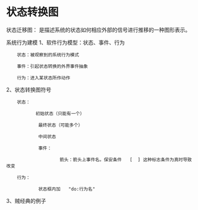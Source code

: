 # 状态转换图

状态迁移图： 是描述系统的状态如何相应外部的信号进行推移的一种图形表示。

 系统行为建模
1、软件行为模型：状态、事件、行为

        状态：被观察到的系统行为模式

        事件：引起状态转换的外界事件抽象

        行为：进入某状态所作动作

2、状态转换图符号

        状态：

               初始状态（只能有一个）

                最终状态（可能多个）

                中间状态

                事件：

                        箭头：箭头上事件名。保安条件   [  ] 这种标志条件为真时导致改变

        行为：

                状态框内加   "do:行为名"

3、贼经典的例子